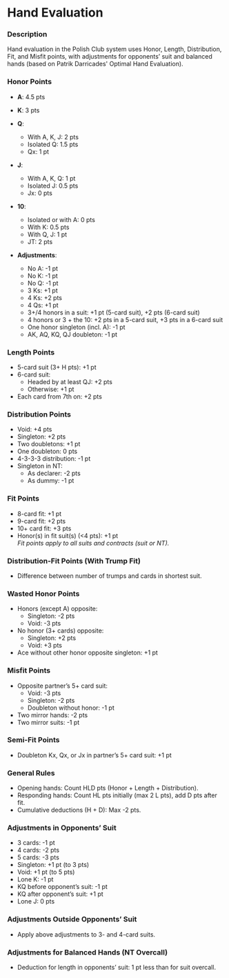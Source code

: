 # Hand Evaluation

### Description

Hand evaluation in the Polish Club system uses Honor, Length, Distribution, Fit, and Misfit points, with adjustments for opponents’ suit and balanced hands (based on Patrik Darricades' Optimal Hand Evaluation).

### Honor Points
- **A**: 4.5 pts  

- **K**: 3 pts  

- **Q**:  
    - With A, K, J: 2 pts  
    - Isolated Q: 1.5 pts  
    - Qx: 1 pt  

- **J**:  
    - With A, K, Q: 1 pt  
    - Isolated J: 0.5 pts  
    - Jx: 0 pts  

- **10**:  
    - Isolated or with A: 0 pts  
    - With K: 0.5 pts  
    - With Q, J: 1 pt  
    - JT: 2 pts  

- **Adjustments**:  
    - No A: -1 pt  
    - No K: -1 pt  
    - No Q: -1 pt  
    - 3 Ks: +1 pt  
    - 4 Ks: +2 pts  
    - 4 Qs: +1 pt  
    - 3+/4 honors in a suit: +1 pt (5-card suit), +2 pts (6-card suit) 
    - 4 honors or 3 + the 10: +2 pts in a 5-card suit, +3 pts in a 6-card suit 
    - One honor singleton (incl. A): -1 pt  
    - AK, AQ, KQ, QJ doubleton: -1 pt  

### Length Points
- 5-card suit (3+ H pts): +1 pt  
- 6-card suit:  
    - Headed by at least QJ: +2 pts  
    - Otherwise: +1 pt  
- Each card from 7th on: +2 pts  

### Distribution Points
- Void: +4 pts  
- Singleton: +2 pts  
- Two doubletons: +1 pt  
- One doubleton: 0 pts  
- 4-3-3-3 distribution: -1 pt  
- Singleton in NT:  
    - As declarer: -2 pts  
    - As dummy: -1 pt  

### Fit Points
- 8-card fit: +1 pt  
- 9-card fit: +2 pts  
- 10+ card fit: +3 pts  
- Honor(s) in fit suit(s) (<4 pts): +1 pt  
*Fit points apply to all suits and contracts (suit or NT).*

### Distribution-Fit Points (With Trump Fit)
- Difference between number of trumps and cards in shortest suit.  

### Wasted Honor Points
- Honors (except A) opposite:  
    - Singleton: -2 pts  
    - Void: -3 pts  
- No honor (3+ cards) opposite:  
    - Singleton: +2 pts  
    - Void: +3 pts  
- Ace without other honor opposite singleton: +1 pt  

### Misfit Points
- Opposite partner’s 5+ card suit:  
    - Void: -3 pts  
    - Singleton: -2 pts  
    - Doubleton without honor: -1 pt  
- Two mirror hands: -2 pts  
- Two mirror suits: -1 pt  

### Semi-Fit Points
- Doubleton Kx, Qx, or Jx in partner’s 5+ card suit: +1 pt  

### General Rules
- Opening hands: Count HLD pts (Honor + Length + Distribution).  
- Responding hands: Count HL pts initially (max 2 L pts), add D pts after fit.  
- Cumulative deductions (H + D): Max -2 pts.  

### Adjustments in Opponents’ Suit
- 3 cards: -1 pt  
- 4 cards: -2 pts  
- 5 cards: -3 pts  
- Singleton: +1 pt (to 3 pts)  
- Void: +1 pt (to 5 pts)  
- Lone K: -1 pt  
- KQ before opponent’s suit: -1 pt  
- KQ after opponent’s suit: +1 pt  
- Lone J: 0 pts  

### Adjustments Outside Opponents’ Suit
- Apply above adjustments to 3- and 4-card suits.  

### Adjustments for Balanced Hands (NT Overcall)
- Deduction for length in opponents’ suit: 1 pt less than for suit overcall.